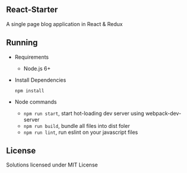 ## React-Starter

A single page blog application in React & Redux

## Running

- Requirements
  - Node.js 6+

- Install Dependencies

  ```
  npm install
  ```

- Node commands
  - `npm run start`, start hot-loading dev server using webpack-dev-server
  - `npm run build`, bundle all files into dist foler
  - `npm run lint`, run eslint on your javascript files

## License

Solutions licensed under MIT License
